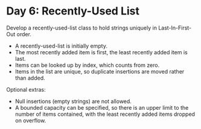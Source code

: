# Day 6: Recently-Used List

Develop a recently-used-list class to hold strings uniquely in Last-In-First-Out order.

* A recently-used-list is initially empty.
* The most recently added item is first, the least recently added item is last.
* Items can be looked up by index, which counts from zero.
* Items in the list are unique, so duplicate insertions are moved rather than added.

Optional extras:

* Null insertions (empty strings) are not allowed.
* A bounded capacity can be specified, so there is an upper limit to the number of items contained, with the least recently added items dropped on overflow.